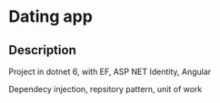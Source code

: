 # Dating app

## Description
Project in dotnet 6, with EF, ASP NET Identity, Angular

Dependecy injection, repsitory pattern, unit of work 
